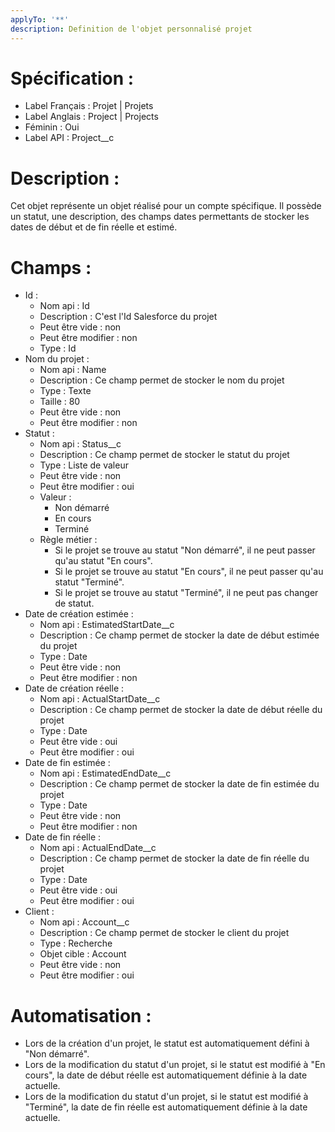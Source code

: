```yaml
---
applyTo: '**'
description: Definition de l'objet personnalisé projet
---
```


# Spécification :
- Label Français : Projet | Projets
- Label Anglais : Project | Projects
- Féminin : Oui
- Label API : Project__c

# Description :
Cet objet représente un objet réalisé pour un compte spécifique. Il possède un statut, une description, des champs dates permettants de stocker les dates de début et de fin réelle et estimé.

# Champs :
- Id :
    - Nom api : Id
    - Description : C'est l'Id Salesforce du projet
    - Peut être vide : non
    - Peut être modifier : non
    - Type : Id
- Nom du projet :
    - Nom api : Name
    - Description : Ce champ permet de stocker le nom du projet
    - Type : Texte
    - Taille : 80
    - Peut être vide : non
    - Peut être modifier : non
- Statut :
    - Nom api : Status__c
    - Description : Ce champ permet de stocker le statut du projet
    - Type : Liste de valeur
    - Peut être vide : non
    - Peut être modifier : oui
    - Valeur :
        - Non démarré
        - En cours
        - Terminé
    - Règle métier :
        - Si le projet se trouve au statut "Non démarré", il ne peut passer qu'au statut "En cours".
        - Si le projet se trouve au statut "En cours", il ne peut passer qu'au statut "Terminé".
        - Si le projet se trouve au statut "Terminé", il ne peut pas changer de statut.
- Date de création estimée :
    - Nom api : EstimatedStartDate__c
    - Description : Ce champ permet de stocker la date de début estimée du projet
    - Type : Date
    - Peut être vide : non
    - Peut être modifier : non
- Date de création réelle :
    - Nom api : ActualStartDate__c
    - Description : Ce champ permet de stocker la date de début réelle du projet
    - Type : Date
    - Peut être vide : oui
    - Peut être modifier : oui
- Date de fin estimée :
    - Nom api : EstimatedEndDate__c
    - Description : Ce champ permet de stocker la date de fin estimée du projet
    - Type : Date
    - Peut être vide : non
    - Peut être modifier : non
- Date de fin réelle :
    - Nom api : ActualEndDate__c
    - Description : Ce champ permet de stocker la date de fin réelle du projet
    - Type : Date
    - Peut être vide : oui
    - Peut être modifier : oui
- Client :
    - Nom api : Account__c
    - Description : Ce champ permet de stocker le client du projet
    - Type : Recherche
    - Objet cible : Account
    - Peut être vide : non
    - Peut être modifier : oui


# Automatisation :
- Lors de la création d'un projet, le statut est automatiquement défini à "Non démarré".
- Lors de la modification du statut d'un projet, si le statut est modifié à "En cours", la date de début réelle est automatiquement définie à la date actuelle.
- Lors de la modification du statut d'un projet, si le statut est modifié à "Terminé", la date de fin réelle est automatiquement définie à la date actuelle.
